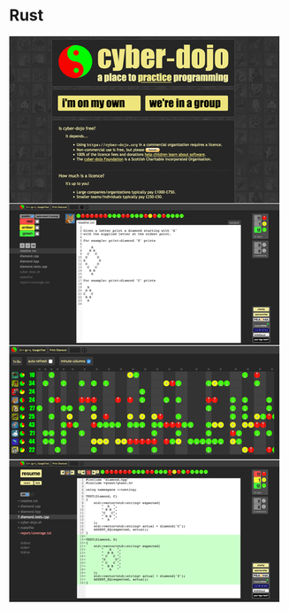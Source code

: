 # Rust

![cyber-dojo.org home page](https://github.com/cyber-dojo/cyber-dojo/blob/master/shared/home_page_snapshot.png)
